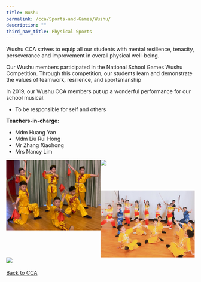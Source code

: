 ```yaml
---
title: Wushu
permalink: /cca/Sports-and-Games/Wushu/
description: ""
third_nav_title: Physical Sports
---
```

Wushu CCA strives to equip all our students with mental resilience, tenacity, perseverance and improvement in overall physical well-being.

  

Our Wushu members participated in the National School Games Wushu Competition. Through this competition, our students learn and demonstrate the values of teamwork, resilience, and sportsmanship

  

In 2019, our Wushu CCA members put up a wonderful performance for our school musical.

*   To be responsible for self and others

  

**Teachers-in-charge:**
* Mdm Huang Yan  
* Mdm Liu Rui Hong
* Mr Zhang Xiaohong
* Mrs Nancy Lim


<img src="/images/07e65686-a047-4776-a538-0e12b5e5db03.jpeg" style="width:50%;float:left"><img src="/images/20190704-A7301001.jpeg" style="width:50%;float:left">
		 
<br><br><br><br>
		 
<img src="/images/Pic%203.png" style="width:50%;float:left"><img src="/images/20190704-A7301090.jpeg" style="width:50%">
		 
[Back to CCA](/caps-experience/Social-Moral-Emotional/Co-Curricular-Activities-CCA/)